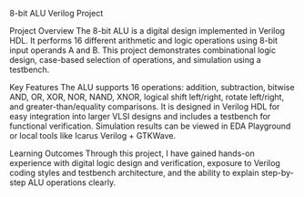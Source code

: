 8-bit ALU Verilog Project

Project Overview
The 8-bit ALU is a digital design implemented in Verilog HDL. It performs 16 different arithmetic and logic operations using 8-bit input operands A and B. This project demonstrates combinational logic design, case-based selection of operations, and simulation using a testbench.

Key Features
The ALU supports 16 operations: addition, subtraction, bitwise AND, OR, XOR, NOR, NAND, XNOR, logical shift left/right, rotate left/right, and greater-than/equality comparisons. It is designed in Verilog HDL for easy integration into larger VLSI designs and includes a testbench for functional verification. Simulation results can be viewed in EDA Playground or local tools like Icarus Verilog + GTKWave.

Learning Outcomes
Through this project, I have gained hands-on experience with digital logic design and verification, exposure to Verilog coding styles and testbench architecture, and the ability to explain step-by-step ALU operations clearly.